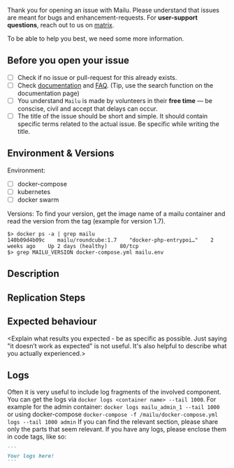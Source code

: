 Thank you for opening an issue with Mailu. Please understand that issues are meant for bugs and enhancement-requests.
For **user-support questions**, reach out to us  on [matrix](https://matrix.to/#/#mailu:tedomum.net).

To be able to help you best, we need some more information.

## Before you open your issue
- [ ] Check if no issue or pull-request for this already exists.
- [ ] Check [documentation](https://mailu.io/master/) and [FAQ](https://mailu.io/master/faq.html). (Tip, use the search function on the documentation page)
- [ ] You understand `Mailu` is made by volunteers in their **free time** — be conscise, civil and accept that delays can occur.
- [ ] The title of the issue should be short and simple. It should contain specific terms related to the actual issue. Be specific while writing the title.

## Environment & Versions
Environment:
 - [ ] docker-compose
 - [ ] kubernetes
 - [ ] docker swarm

Versions:
To find your version, get the image name of a mailu container and read  the version from the tag (example for version 1.7).
```
$> docker ps -a | grep mailu
140b09d4b09c    mailu/roundcube:1.7    "docker-php-entrypoi…"    2 weeks ago    Up 2 days (healthy)    80/tcp
$> grep MAILU_VERSION docker-compose.yml mailu.env
```

## Description
<Further explain the bug in a few words. It should be clear what the unexpected behaviour is.  Share it in an easy-to-understand language.>

## Replication Steps
<Steps for replicating your issue>

## Expected behaviour
<Explain what results you expected - be as specific as possible. Just saying "it doesn’t work as expected" is not useful. It's also helpful to describe what you actually experienced.>

## Logs
Often it is very useful to include log fragments of the involved component. You can get the logs via `docker logs <container name> --tail 1000`. For example for the admin container:
`docker logs mailu_admin_1 --tail 1000`
or using docker-compose `docker-compose -f /mailu/docker-compose.yml logs --tail 1000 admin`
If you can find the relevant section, please share only the parts that seem relevant. If you have any logs, please enclose them in code tags, like so:
````markdown
```
Your logs here!
```
````
